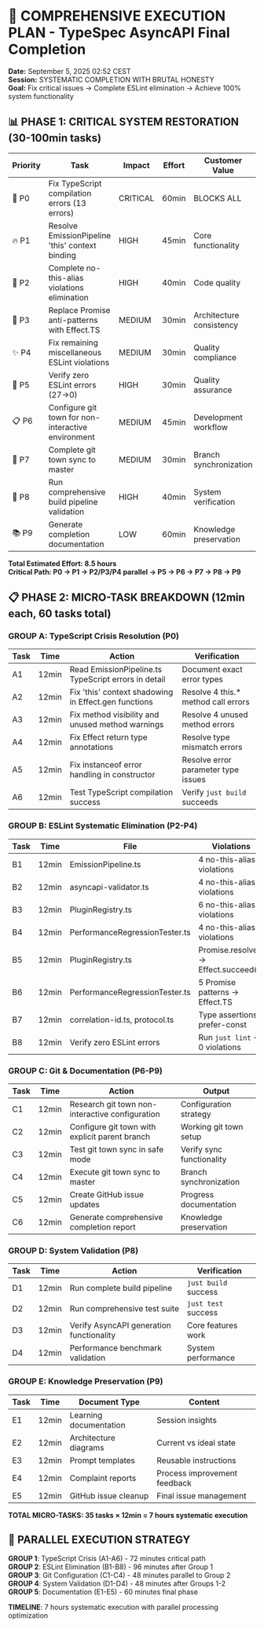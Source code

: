 # 🎯 COMPREHENSIVE EXECUTION PLAN - TypeSpec AsyncAPI Final Completion
**Date:** September 5, 2025 02:52 CEST  
**Session:** SYSTEMATIC COMPLETION WITH BRUTAL HONESTY  
**Goal:** Fix critical issues → Complete ESLint elimination → Achieve 100% system functionality

## 📊 PHASE 1: CRITICAL SYSTEM RESTORATION (30-100min tasks)

| Priority | Task | Impact | Effort | Customer Value | Dependencies |
|----------|------|--------|--------|----------------|--------------|
| 🚨 P0 | Fix TypeScript compilation errors (13 errors) | CRITICAL | 60min | BLOCKS ALL | None |
| 🔥 P1 | Resolve EmissionPipeline 'this' context binding | HIGH | 45min | Core functionality | P0 complete |
| 🔧 P2 | Complete no-this-alias violations elimination | HIGH | 40min | Code quality | P0 complete |
| 🚀 P3 | Replace Promise anti-patterns with Effect.TS | MEDIUM | 30min | Architecture consistency | P0 complete |
| ✨ P4 | Fix remaining miscellaneous ESLint violations | MEDIUM | 30min | Quality compliance | P0 complete |
| 🧪 P5 | Verify zero ESLint errors (27→0) | HIGH | 30min | Quality assurance | P2-P4 complete |
| 📋 P6 | Configure git town for non-interactive environment | MEDIUM | 45min | Development workflow | P0 complete |
| 🔄 P7 | Complete git town sync to master | MEDIUM | 30min | Branch synchronization | P6 complete |
| 🧪 P8 | Run comprehensive build pipeline validation | HIGH | 40min | System verification | P0-P5 complete |
| 📚 P9 | Generate completion documentation | LOW | 60min | Knowledge preservation | All complete |

**Total Estimated Effort: 8.5 hours**  
**Critical Path: P0 → P1 → P2/P3/P4 parallel → P5 → P6 → P7 → P8 → P9**

## 📋 PHASE 2: MICRO-TASK BREAKDOWN (12min each, 60 tasks total)

### **GROUP A: TypeScript Crisis Resolution (P0)**
| Task | Time | Action | Verification |
|------|------|--------|--------------|
| A1 | 12min | Read EmissionPipeline.ts TypeScript errors in detail | Document exact error types |
| A2 | 12min | Fix 'this' context shadowing in Effect.gen functions | Resolve 4 this.* method call errors |
| A3 | 12min | Fix method visibility and unused method warnings | Resolve 4 unused method errors |
| A4 | 12min | Fix Effect return type annotations | Resolve type mismatch errors |
| A5 | 12min | Fix instanceof error handling in constructor | Resolve error parameter type issues |
| A6 | 12min | Test TypeScript compilation success | Verify `just build` succeeds |

### **GROUP B: ESLint Systematic Elimination (P2-P4)**
| Task | Time | File | Violations |
|------|------|------|------------|
| B1 | 12min | EmissionPipeline.ts | 4 no-this-alias violations |
| B2 | 12min | asyncapi-validator.ts | 4 no-this-alias violations |
| B3 | 12min | PluginRegistry.ts | 6 no-this-alias violations |
| B4 | 12min | PerformanceRegressionTester.ts | 4 no-this-alias violations |
| B5 | 12min | PluginRegistry.ts | Promise.resolve() → Effect.succeed() |
| B6 | 12min | PerformanceRegressionTester.ts | 5 Promise patterns → Effect.TS |
| B7 | 12min | correlation-id.ts, protocol.ts | Type assertions, prefer-const |
| B8 | 12min | Verify zero ESLint errors | Run `just lint` → 0 violations |

### **GROUP C: Git & Documentation (P6-P9)**
| Task | Time | Action | Output |
|------|------|--------|---------|
| C1 | 12min | Research git town non-interactive configuration | Configuration strategy |
| C2 | 12min | Configure git town with explicit parent branch | Working git town setup |
| C3 | 12min | Test git town sync in safe mode | Verify sync functionality |
| C4 | 12min | Execute git town sync to master | Branch synchronization |
| C5 | 12min | Create GitHub issue updates | Progress documentation |
| C6 | 12min | Generate comprehensive completion report | Knowledge preservation |

### **GROUP D: System Validation (P8)**
| Task | Time | Action | Verification |
|------|------|--------|--------------|
| D1 | 12min | Run complete build pipeline | `just build` success |
| D2 | 12min | Run comprehensive test suite | `just test` success |
| D3 | 12min | Verify AsyncAPI generation functionality | Core features work |
| D4 | 12min | Performance benchmark validation | System performance |

### **GROUP E: Knowledge Preservation (P9)**
| Task | Time | Document Type | Content |
|------|------|---------------|---------|
| E1 | 12min | Learning documentation | Session insights |
| E2 | 12min | Architecture diagrams | Current vs ideal state |
| E3 | 12min | Prompt templates | Reusable instructions |
| E4 | 12min | Complaint reports | Process improvement feedback |
| E5 | 12min | GitHub issue cleanup | Final issue management |

**TOTAL MICRO-TASKS: 35 tasks × 12min = 7 hours systematic execution**

## 🚀 PARALLEL EXECUTION STRATEGY

**GROUP 1**: TypeScript Crisis (A1-A6) - 72 minutes critical path  
**GROUP 2**: ESLint Elimination (B1-B8) - 96 minutes after Group 1  
**GROUP 3**: Git Configuration (C1-C4) - 48 minutes parallel to Group 2  
**GROUP 4**: System Validation (D1-D4) - 48 minutes after Groups 1-2  
**GROUP 5**: Documentation (E1-E5) - 60 minutes final phase  

**TIMELINE**: 7 hours systematic execution with parallel processing optimization